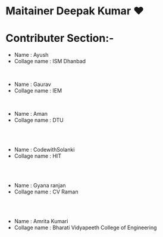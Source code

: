 # Maitainer Deepak Kumar ❤️

# Contributer Section:-

- Name : Ayush
- Collage name : ISM Dhanbad

<br>

- Name : Gaurav
- Collage name : IEM

<br>

- Name : Aman
- Collage name : DTU

<br>
<br>

- Name : CodewithSolanki
- Collage name : HIT

<br>
<br>

- Name : Gyana ranjan
- Collage name : CV Raman

<br>
<br>

- Name : Amrita Kumari
- Collage name : Bharati Vidyapeeth College of Engineering

<br>
